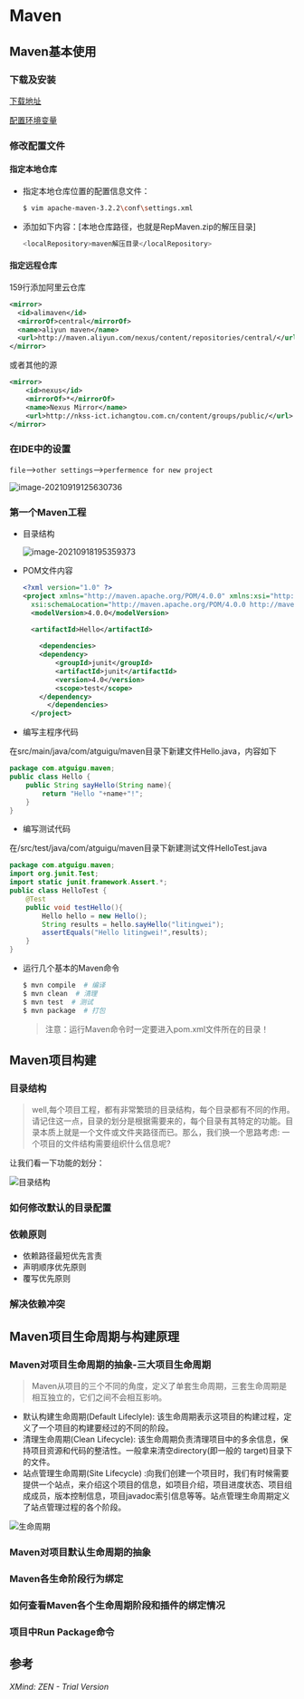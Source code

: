 # Maven

## Maven基本使用

### 下载及安装

[下载地址](https://link.zhihu.com/?target=http%3A//maven.apache.org/download.cgi%23)

[配置环境变量](https://app.gitbook.com/@1184884206/s/java/gong-ju/mac/mac/mac-pei-zhi-huan-jing-bian-liang)

### 修改配置文件

#### 指定本地仓库

- 指定本地仓库位置的配置信息文件：

  ```sh
  $ vim apache-maven-3.2.2\conf\settings.xml
  ```

- 添加如下内容：[本地仓库路径，也就是RepMaven.zip的解压目录]

  ```sh
  <localRepository>maven解压目录</localRepository>
  ```

#### 指定远程仓库

159行添加阿里云仓库

```xml
<mirror>
  <id>alimaven</id>
  <mirrorOf>central</mirrorOf>
  <name>aliyun maven</name>
  <url>http://maven.aliyun.com/nexus/content/repositories/central/</url>
</mirror>
```

或者其他的源

```xml
<mirror>  
	<id>nexus</id>  
	<mirrorOf>*</mirrorOf>  
	<name>Nexus Mirror</name>  
	<url>http://nkss-ict.ichangtou.com.cn/content/groups/public/</url>  
</mirror>
```



### 在IDE中的设置

`file`-->`other settings`-->`perfermence for new project`

![image-20210919125630736](https://gitee.com/huawesome/my-picture/raw/master/img/202109191256807.png)

### 第一个Maven工程

- 目录结构

  ![image-20210918195359373](https://gitee.com/huawesome/my-picture/raw/master/img/202109181953424.png)

- POM文件内容

  ```xml
  <?xml version="1.0" ?>
  <project xmlns="http://maven.apache.org/POM/4.0.0" xmlns:xsi="http://www.w3.org/2001/XMLSchema-instance"
  	xsi:schemaLocation="http://maven.apache.org/POM/4.0.0 http://maven.apache.org/xsd/maven-4.0.0.xsd">
  	<modelVersion>4.0.0</modelVersion>
  
  	<artifactId>Hello</artifactId>
    
      <dependencies>
      <dependency>
          <groupId>junit</groupId>
          <artifactId>junit</artifactId>
          <version>4.0</version>
          <scope>test</scope>
      </dependency>
  		</dependencies>
    </project>
  ```

- 编写主程序代码

在src/main/java/com/atguigu/maven目录下新建文件Hello.java，内容如下

```java
package com.atguigu.maven;
public class Hello {
    public String sayHello(String name){
        return "Hello "+name+"!";
    }
}
```

- 编写测试代码

在/src/test/java/com/atguigu/maven目录下新建测试文件HelloTest.java

```java
package com.atguigu.maven;    
import org.junit.Test;
import static junit.framework.Assert.*;
public class HelloTest {
    @Test
    public void testHello(){
        Hello hello = new Hello();
        String results = hello.sayHello("litingwei");
        assertEquals("Hello litingwei!",results);    
    }
}
```

- 运行几个基本的Maven命令

  ```sh
  $ mvn compile  # 编译
  $ mvn clean  # 清理
  $ mvn test  # 测试
  $ mvn package  # 打包
  ```

  > 注意：运行Maven命令时一定要进入pom.xml文件所在的目录！



## Maven项目构建

### 目录结构

> well,每个项目工程，都有非常繁琐的目录结构，每个目录都有不同的作用。请记住这一点，目录的划分是根据需要来的，每个目录有其特定的功能。目录本质上就是一个文件或文件夹路径而已。那么，我们换一个思路考虑: 一个项目的文件结构需要组织什么信息呢? 

让我们看一下功能的划分：

![目录结构](https://gitee.com/huawesome/my-picture/raw/master/img/202109181950845.png)

### 如何修改默认的目录配置

### 依赖原则

- 依赖路径最短优先言责
- 声明顺序优先原则
- 覆写优先原则

### 解决依赖冲突

## Maven项目生命周期与构建原理

### Maven对项目生命周期的抽象-三大项目生命周期

> Maven从项目的三个不同的角度，定义了单套生命周期，三套生命周期是相互独立的，它们之间不会相互影响。

- 默认构建生命周期(Default Lifeclyle): 该生命周期表示这项目的构建过程，定义了一个项目的构建要经过的不同的阶段。 
- 清理生命周期(Clean Lifecycle): 该生命周期负责清理项目中的多余信息，保持项目资源和代码的整洁性。一般拿来清空directory(即一般的     target)目录下的文件。 
- 站点管理生命周期(Site Lifecycle) :向我们创建一个项目时，我们有时候需要提供一个站点，来介绍这个项目的信息，如项目介绍，项目进度状态、项目组成成员，版本控制信息，项目javadoc索引信息等等。站点管理生命周期定义了站点管理过程的各个阶段。

![生命周期](https://gitee.com/huawesome/my-picture/raw/master/img/202109181953431.png)

### Maven对项目默认生命周期的抽象

### Maven各生命阶段行为绑定

### 如何查看Maven各个生命周期阶段和插件的绑定情况

### 项目中Run Package命令

## 参考

*XMind: ZEN - Trial Version*

```

```